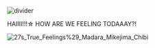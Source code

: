 ![divider](https://github.com/user-attachments/assets/fa424615-771b-4b19-a669-d8818f0b90a6)

HAIIII!!!☆ HOW ARE WE FEELING TODAAAY?!

![27s_True_Feelings%29_Madara_Mikejima_Chibi](https://github.com/user-attachments/assets/3a371fbb-b665-4c21-a792-5bcddb30978f)







